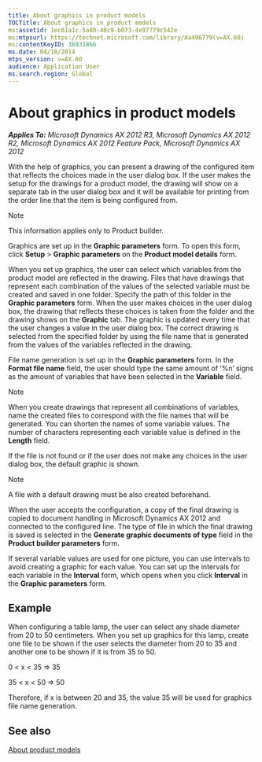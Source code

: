 ```yaml
---
title: About graphics in product models
TOCTitle: About graphics in product models
ms:assetid: 1ec61a1c-5a80-40c9-b073-4e97779c542e
ms:mtpsurl: https://technet.microsoft.com/library/Aa496779(v=AX.60)
ms:contentKeyID: 36931866
ms.date: 04/18/2014
mtps_version: v=AX.60
audience: Application User
ms.search.region: Global
---
```


# About graphics in product models 


_**Applies To:** Microsoft Dynamics AX 2012 R3, Microsoft Dynamics AX 2012 R2, Microsoft Dynamics AX 2012 Feature Pack, Microsoft Dynamics AX 2012_

With the help of graphics, you can present a drawing of the configured item that reflects the choices made in the user dialog box. If the user makes the setup for the drawings for a product model, the drawing will show on a separate tab in the user dialog box and it will be available for printing from the order line that the item is being configured from.


> [!NOTE]
> <P>This information applies only to Product builder.</P>



Graphics are set up in the **Graphic parameters** form. To open this form, click **Setup** \> **Graphic parameters** on the **Product model details** form.

When you set up graphics, the user can select which variables from the product model are reflected in the drawing. Files that have drawings that represent each combination of the values of the selected variable must be created and saved in one folder. Specify the path of this folder in the **Graphic parameters** form. When the user makes choices in the user dialog box, the drawing that reflects these choices is taken from the folder and the drawing shows on the **Graphic** tab. The graphic is updated every time that the user changes a value in the user dialog box. The correct drawing is selected from the specified folder by using the file name that is generated from the values of the variables reflected in the drawing.

File name generation is set up in the **Graphic parameters** form. In the **Format file name** field, the user should type the same amount of ‘%n’ signs as the amount of variables that have been selected in the **Variable** field.


> [!NOTE]
> <P>When you create drawings that represent all combinations of variables, name the created files to correspond with the file names that will be generated. You can shorten the names of some variable values. The number of characters representing each variable value is defined in the <STRONG>Length</STRONG> field.</P>



If the file is not found or if the user does not make any choices in the user dialog box, the default graphic is shown.


> [!NOTE]
> <P>A file with a default drawing must be also created beforehand.</P>



When the user accepts the configuration, a copy of the final drawing is copied to document handling in Microsoft Dynamics AX 2012 and connected to the configured line. The type of file in which the final drawing is saved is selected in the **Generate graphic documents of type** field in the **Product builder parameters** form.

If several variable values are used for one picture, you can use intervals to avoid creating a graphic for each value. You can set up the intervals for each variable in the **Interval** form, which opens when you click **Interval** in the **Graphic parameters** form.

## Example

When configuring a table lamp, the user can select any shade diameter from 20 to 50 centimeters. When you set up graphics for this lamp, create one file to be shown if the user selects the diameter from 20 to 35 and another one to be shown if it is from 35 to 50.

0 \< x \< 35 =\> 35

35 \< x \< 50 =\> 50

Therefore, if x is between 20 and 35, the value 35 will be used for graphics file name generation.

## See also

[About product models](about-product-models.md)

  


